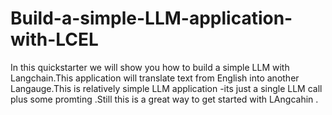 # Build-a-simple-LLM-application-with-LCEL
In this quickstarter we will show you how to build a simple LLM with Langchain.This application will translate text from English into another Langauge.This is relatively simple LLM application -its just a single LLM call plus some promting .Still this is a great way to get started with LAngcahin .

